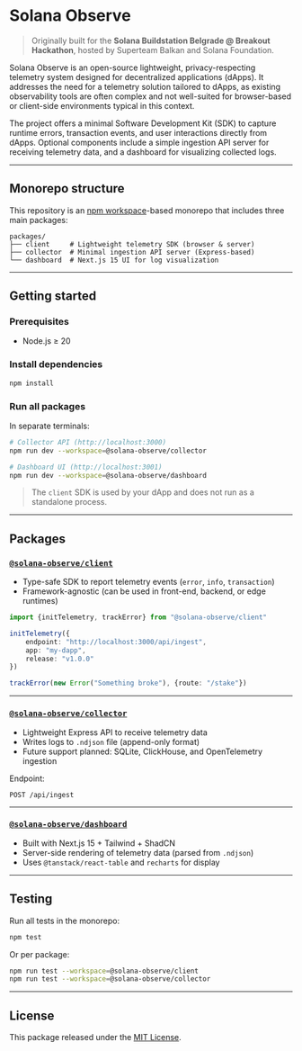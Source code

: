 # Solana Observe

> Originally built for the **Solana Buildstation Belgrade @ Breakout Hackathon**, hosted by Superteam Balkan and Solana Foundation.

Solana Observe is an open-source lightweight, privacy-respecting telemetry system designed for decentralized applications (dApps). It addresses the need for a telemetry solution tailored to dApps, as existing observability tools are often complex and not well-suited for browser-based or client-side environments typical in this context.

The project offers a minimal Software Development Kit (SDK) to capture runtime errors, transaction events, and user interactions directly from dApps. Optional components include a simple ingestion API server for receiving telemetry data, and a dashboard for visualizing collected logs.

---

## Monorepo structure

This repository is an [npm workspace](https://docs.npmjs.com/cli/v10/using-npm/workspaces)-based monorepo that includes three main packages:

```
packages/
├── client     # Lightweight telemetry SDK (browser & server)
├── collector  # Minimal ingestion API server (Express-based)
└── dashboard  # Next.js 15 UI for log visualization
```

---

## Getting started

### Prerequisites

- Node.js ≥ 20

### Install dependencies

```bash
npm install
```

### Run all packages

In separate terminals:

```bash
# Collector API (http://localhost:3000)
npm run dev --workspace=@solana-observe/collector

# Dashboard UI (http://localhost:3001)
npm run dev --workspace=@solana-observe/dashboard
```

> The `client` SDK is used by your dApp and does not run as a standalone process.

---

## Packages

### [`@solana-observe/client`](./packages/client)

- Type-safe SDK to report telemetry events (`error`, `info`, `transaction`)
- Framework-agnostic (can be used in front-end, backend, or edge runtimes)

```ts
import {initTelemetry, trackError} from "@solana-observe/client"

initTelemetry({
    endpoint: "http://localhost:3000/api/ingest",
    app: "my-dapp",
    release: "v1.0.0"
})

trackError(new Error("Something broke"), {route: "/stake"})
```

---

### [`@solana-observe/collector`](./packages/collector)

- Lightweight Express API to receive telemetry data
- Writes logs to `.ndjson` file (append-only format)
- Future support planned: SQLite, ClickHouse, and OpenTelemetry ingestion

Endpoint:

```
POST /api/ingest
```

---

### [`@solana-observe/dashboard`](./packages/dashboard)

- Built with Next.js 15 + Tailwind + ShadCN
- Server-side rendering of telemetry data (parsed from `.ndjson`)
- Uses `@tanstack/react-table` and `recharts` for display

---

## Testing

Run all tests in the monorepo:

```bash
npm test
```

Or per package:

```bash
npm run test --workspace=@solana-observe/client
npm run test --workspace=@solana-observe/collector
```

---

## License

This package released under the [MIT License](LICENSE).
